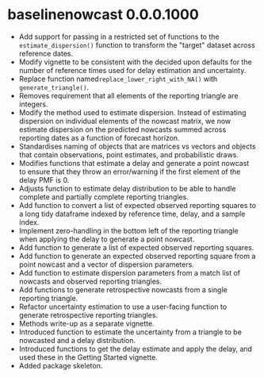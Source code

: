 # baselinenowcast 0.0.0.1000

-   Add support for passing in a restricted set of functions to the `estimate_dispersion()` function to transform the "target" dataset across reference dates.
-   Modify vignette to be consistent with the decided upon defaults for the number of reference times used for delay estimation and uncertainty.
-   Replace function named`replace_lower_right_with_NA()` with `generate_triangle()`.
-   Removes requirement that all elements of the reporting triangle are integers.
-   Modify the method used to estimate dispersion. Instead of estimating dispersion on individual elements of the nowcast matrix, we now estimate dispersion on the predicted nowcasts summed across reporting dates as a function of forecast horizon.
-   Standardises naming of objects that are matrices vs vectors and objects that contain observations, point estimates, and probabilistic draws.
-   Modifies functions that estimate a delay and generate a point nowcast to ensure that they throw an error/warning if the first element of the delay PMF is 0.
-   Adjusts function to estimate delay distribution to be able to handle complete and partially complete reporting triangles.
-   Add function to convert a list of expected observed reporting squares to a long tidy dataframe indexed by reference time, delay, and a sample index.
-   Implement zero-handling in the bottom left of the reporting triangle when applying the delay to generate a point nowcast.
-   Add function to generate a list of expected observed reporting squares.
-   Add function to generate an expected observed reporting square from a point nowcast and a vector of dispersion parameters.
-   Add function to estimate dispersion parameters from a match list of nowcasts and observed reporting triangles.
-   Add functions to generate retrospective nowcasts from a single reporting triangle.
-   Refactor uncertainty estimation to use a user-facing function to generate retrospective reporting triangles.
-   Methods write-up as a separate vignette.
-   Introduced function to estimate the uncertainty from a triangle to be nowcasted and a delay distribution.
-   Introduced functions to get the delay estimate and apply the delay, and used these in the Getting Started vignette.
-   Added package skeleton.
